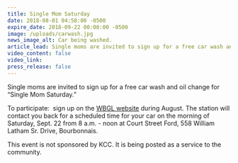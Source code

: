 ```yaml
---
title: Single Mom Saturday
date: 2018-08-01 04:58:00 -0500
expire_date: 2018-09-22 00:00:00 -0500
image: /uploads/carwash.jpg
news_image_alt: Car being washed.
article_lead: Single moms are invited to sign up for a free car wash and oil change.
video_content: false
video_link:
press_release: false
---
```


Single moms are invited to sign up for a free car wash and oil change for “Single Mom Saturday.”

To participate:&nbsp; sign up on the [WBGL website](https://www.wbgl.org/) during August. The station will contact you back for a scheduled time for your car on the morning of Saturday, Sept. 22 from 8 a.m. - noon at Court Street Ford, 558 William Latham Sr. Drive, Bourbonnais.

This event is not sponsored by KCC. It is being posted as a service to the community.